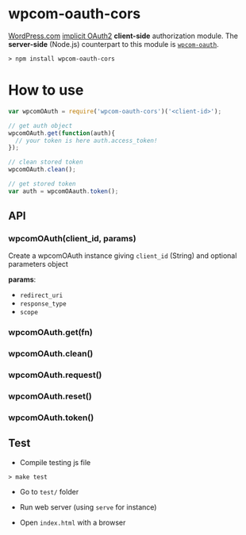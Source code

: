 wpcom-oauth-cors
================

[WordPress.com](http://wordpress.com)
[implicit OAuth2](http://tutorials.jenkov.com/oauth2/authorization.html#implicit)
**client-side** authorization module.  The **server-side** (Node.js)
counterpart to this module is
[`wpcom-oauth`](https://github.com/Automattic/node-wpcom-oauth).

```cli
> npm install wpcom-oauth-cors
```

# How to use

```js
var wpcomOAuth = require('wpcom-oauth-cors')('<client-id>');

// get auth object
wpcomOAuth.get(function(auth){
  // your token is here auth.access_token!
});

// clean stored token
wpcomOAuth.clean();

// get stored token
var auth = wpcomOAauth.token();
```

## API

### wpcomOAuth(client_id, params)

Create a wpcomOAuth instance giving `client_id` (String) and optional parameters object

**params**:

* `redirect_uri`
* `response_type`
* `scope`

### wpcomOAuth.get(fn)

### wpcomOAuth.clean()

### wpcomOAuth.request()

### wpcomOAuth.reset()

### wpcomOAuth.token()

## Test

* Compile testing js file

```cli
> make test
```

* Go to `test/` folder

* Run web server (using `serve` for instance)

* Open `index.html` with a browser

